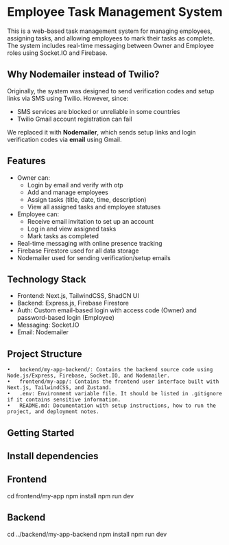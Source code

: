 # Employee Task Management System

This is a web-based task management system for managing employees, assigning tasks, and allowing employees to mark their tasks as complete. The system includes real-time messaging between Owner and Employee roles using Socket.IO and Firebase.

## Why Nodemailer instead of Twilio?

Originally, the system was designed to send verification codes and setup links via SMS using Twilio. However, since:

- SMS services are blocked or unreliable in some countries
- Twilio Gmail account registration can fail

We replaced it with **Nodemailer**, which sends setup links and login verification codes via **email** using Gmail.

## Features

- Owner can:
  - Login by email and verify with otp
  - Add and manage employees
  - Assign tasks (title, date, time, description)
  - View all assigned tasks and employee statuses
- Employee can:
  - Receive email invitation to set up an account
  - Log in and view assigned tasks
  - Mark tasks as completed
- Real-time messaging with online presence tracking
- Firebase Firestore used for all data storage
- Nodemailer used for sending verification/setup emails

## Technology Stack

- Frontend: Next.js, TailwindCSS, ShadCN UI
- Backend: Express.js, Firebase Firestore
- Auth: Custom email-based login with access code (Owner) and password-based login (Employee)
- Messaging: Socket.IO
- Email: Nodemailer
## Project Structure
	•	backend/my-app-backend/: Contains the backend source code using Node.js/Express, Firebase, Socket.IO, and Nodemailer.
	•	frontend/my-app/: Contains the frontend user interface built with Next.js, TailwindCSS, and Zustand.
	•	.env: Environment variable file. It should be listed in .gitignore if it contains sensitive information.
	•	README.md: Documentation with setup instructions, how to run the project, and deployment notes.

## Getting Started

## Install dependencies
## Frontend
cd frontend/my-app
npm install
npm run dev
## Backend
cd ../backend/my-app-backend
npm install
npm run dev